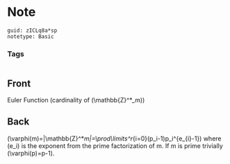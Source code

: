 # Note
```
guid: zICLq8a*sp
notetype: Basic
```

### Tags
```
```

## Front
Euler Function (cardinality of \(\mathbb{Z}^*_m\))

## Back
\(\varphi(m)=|\mathbb{Z}^*_m|=\prod\limits^r_{i=0}(p_i-1)p_i^{e_{i}-1}\) where \(e_i\) is the exponent from the prime factorization of m. If m is prime trivially \(\varphi(p)=p-1\).
